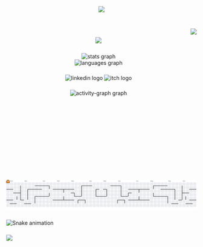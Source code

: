 <div align="center">
  <img height="200" src="https://i.ibb.co/k25BcZKb/banner.png"  />
</div>

###

<br clear="both">

<img align="right" height="400" src="https://i.ibb.co/NdspkDYt/IMG-20251018-170838.jpg"  />

###

<div align="center">
  <img height="100" src="https://readme-typing-svg.demolab.com?font=Montserrat&duration=2000&pause=4000&color=F9C80E&multiline=true&width=260&height=82&lines=OPA+E+A%C3%8D%2CTUDO+BEM%3F+;EU+SOU+O+JO%C3%83O.;DEV+WEB%2CAPPS+E+GAMES"  />
</div>

###

<div align="center">
  <img src="https://github-readme-stats.vercel.app/api?username=joao-enrique&hide_title=false&hide_rank=false&show_icons=true&include_all_commits=true&count_private=true&disable_animations=false&theme=aura&locale=pt-br&hide_border=false&order=1" height="150" alt="stats graph" /> <br>
  <img src="https://github-readme-stats.vercel.app/api/top-langs?username=joao-enrique&locale=pt-br&hide_title=false&layout=compact&card_width=320&langs_count=5&theme=aura&hide_border=false&order=2" height="150" alt="languages graph"  />
</div>

###

<div align="center">
  <img src="https://img.shields.io/static/v1?message=LinkedIn&logo=linkedin&label=&color=F9C80E&logoColor=F9C80E&labelColor=F9C80E&style=for-the-badge" height="30" alt="linkedin logo"  />
  <img src="https://img.shields.io/static/v1?message=itch.io&logo=itch&label=&color=F9C80E&logoColor=F9C80E&labelColor=F9C80E&style=for-the-badge" height="30" alt="itch logo"  />
</div>

###

<div align="center">
  <img src="https://github-readme-activity-graph.vercel.app/graph?username=joao-enrique&radius=16&theme=material&area=true&order=5" height="300" alt="activity-graph graph"  />
</div>

###

<picture>
  <source media="(prefers-color-scheme: dark)" srcset="https://raw.githubusercontent.com/joao-enrique/joao-enrique/output/pacman-contribution-graph-dark.svg">
  <source media="(prefers-color-scheme: light)" srcset="https://raw.githubusercontent.com/joao-enrique/joao-enrique/output/pacman-contribution-graph.svg">
  <img alt="pacman contribution graph" src="https://raw.githubusercontent.com/joao-enrique/joao-enrique/output/pacman-contribution-graph.svg">
</picture>

###

<img src="https://raw.githubusercontent.com/joao-enrique/joao-enrique/output/snake.svg" alt="Snake animation" />

###

<div>
  <img style="100%" src="https://capsule-render.vercel.app/api?type=waving&height=100&section=footer&reversal=false&fontSize=70&fontColor=FFFFFF&fontAlign=50&fontAlignY=50&stroke=-&animation=fadeIn&descSize=20&descAlign=106&descAlignY=50&theme=cobalt"  />
</div>

###
